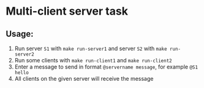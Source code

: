 # Multi-client server task

## Usage:
1. Run server `S1` with `make run-server1` and server `S2` with `make run-server2`
1. Run some clients with `make run-client1` and `make run-client2`
1. Enter a message to send in format `@servername message`, for example `@S1 hello`
1. All clients on the given server will receive the message

